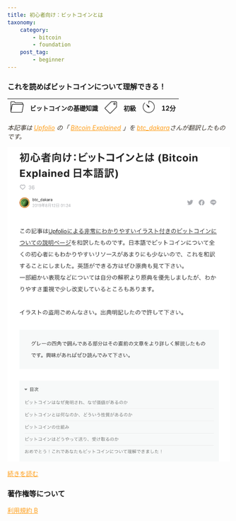```yaml
---
title: 初心者向け：ビットコインとは
taxonomy:
    category:
        - bitcoin
        - foundation
    post_tag:
        - beginner
---
```


<style>
img[alt*="Category"], 
img[alt*="Tag"], 
img[alt*="Time"] {
    width:30px;
    height:30px;
    object-fit: cover;
}
p {
    color: #3d362d;
}
a {
    color: #ff9f1c;
}
a:hover {
    color: #2ec4b6;
}
</style>

<script type="text/javascript" src="//ajax.googleapis.com/ajax/libs/jquery/1.10.2/jquery.min.js"></script>
<script language="JavaScript">
$(document).ready( function () {
   $("a[href^='http']:not([href*='" + location.hostname + "'])").attr('target', '_blank');
})
</script>
### これを読めばビットコインについて理解できる！

|  ![Category](/_images/category.png)  |  ビットコインの基礎知識 |  ![Tag](/_images/tag.png)  | 初級  | ![Time](/_images/timer.png)  |  12分  |
| ---- | ---- | ---- | ---- | ---- | ---- |

*本記事は [Upfolio](https://www.upfolio.com/) の「 [Bitcoin Explained](https://www.upfolio.com/ultimate-bitcoin-guide) 」を [btc_dakara](https://twitter.com/btc_dakara)さんが翻訳したものです。*


[![ ](/_images/bitcoin_explained.png)](https://note.com/btc_dakara/n/ndfeca2c1c3e4#QSo6P)

[続きを読む](https://note.com/btc_dakara/n/ndfeca2c1c3e4#QSo6P)


### 著作権等について
[利用規約 B](https://lostinbitcoin.jp/copyright/#uab)